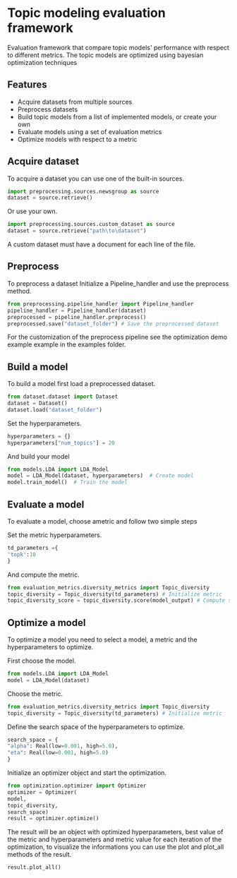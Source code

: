 # Topic modeling evaluation framework


Evaluation framework that compare topic models' performance with respect to different metrics. The topic models are optimized using bayesian optimization techniques

Features
--------

* Acquire datasets from multiple sources
* Preprocess datasets
* Build topic models from a list of implemented  models, or create your own
* Evaluate models using a set of evaluation metrics
* Optimize models with respect to a metric

Acquire dataset
---------------

To acquire a dataset you can use one of the built-in sources.

```python
import preprocessing.sources.newsgroup as source
dataset = source.retrieve()
```

Or use your own.

```python
import preprocessing.sources.custom_dataset as source
dataset = source.retrieve("path\to\dataset")
```
A custom dataset must have a document for each line of the file.

Preprocess
----------

To preprocess a dataset Initialize a Pipeline_handler and use the preprocess method.

```python
from preprocessing.pipeline_handler import Pipeline_handler
pipeline_handler = Pipeline_handler(dataset)
preprocessed = pipeline_handler.preprocess()
preprocessed.save("dataset_folder") # Save the preprocessed dataset
```
For the customization of the preprocess pipeline see the optimization demo example example in the examples folder.

Build a model
-------------

To build a model first load a preprocessed dataset.

```python
from dataset.dataset import Dataset
dataset = Dataset()
dataset.load("dataset_folder")
```
Set the hyperparameters.

```python
hyperparameters = {}
hyperparameters["num_topics"] = 20
```
And build your model

```python
from models.LDA import LDA_Model
model = LDA_Model(dataset, hyperparameters)  # Create model
model.train_model()  # Train the model
```

Evaluate a model
----------------

To evaluate a model, choose ametric and follow two simple steps

Set the metric hyperparameters.

```python
td_parameters ={
'topk':10
}
```
And compute the metric.

```python
from evaluation_metrics.diversity_metrics import Topic_diversity
topic_diversity = Topic_diversity(td_parameters) # Initialize metric
topic_diversity_score = topic_diversity.score(model_output) # Compute score of the metric
``` 

Optimize a model
----------------

To optimize a model you need to select a model, a metric and the hyperparameters to optimize.

First choose the model.

```python
from models.LDA import LDA_Model
model = LDA_Model(dataset)
```

Choose the metric.

```python
from evaluation_metrics.diversity_metrics import Topic_diversity
topic_diversity = Topic_diversity(td_parameters) # Initialize metric
```

Define the search space of the hyperparameters to optimize.

```python
search_space = {
"alpha": Real(low=0.001, high=5.0),
"eta": Real(low=0.001, high=5.0)
}
```

Initialize an optimizer object and start the optimization.

```python
from optimization.optimizer import Optimizer
optimizer = Optimizer(
model,
topic_diversity,
search_space)
result = optimizer.optimize()
```
 
The result will be an object with optimized hyperparameters, best value of the metric and hyperparameters and metric value for each iteration of the optimization, to visualize the informations you can use the plot and plot_all methods of the result.

```python
result.plot_all()
```
